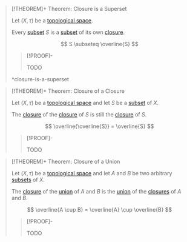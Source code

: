 >[!THEOREM]+ Theorem: Closure is a Superset
>
>Let $(X, \tau)$ be a [topological space](../Topological%20Spaces/Topological%20Space.md).
>
>Every [subset](../../Set%20Theory/Subset.md) $S$ is a [subset](../../Set%20Theory/Subset.md) of its own [closure](Closure.md).
>
>$$
>S \subseteq \overline{S}
>$$
>
>>[!PROOF]-
>>
>>TODO
>>
>
>^closure-is-a-superset
>

>[!THEOREM]+ Theorem: Closure of a Closure
>
>Let $(X, \tau)$ be a [topological space](../Topological%20Spaces/Topological%20Space.md) and let $S$ be a [subset](../../Set%20Theory/Subset.md) of $X$.
>
>The [closure](Closure.md) of the [closure](Closure.md) of $S$ is still the [closure](Closure.md) of $S$.
>
>$$
>\overline{\overline{S}} = \overline{S}
>$$
>
>>[!PROOF]-
>>
>>TODO
>>
>

>[!THEOREM]+ Theorem: Closure of a Union
>
>Let $(X, \tau)$ be a [topological space](../Topological%20Spaces/Topological%20Space.md) and let $A$ and $B$ be two arbitrary [subsets](../../Set%20Theory/Subset.md) of $X$.
>
>The [closure](Closure.md) of the [union](../../Set%20Theory/Operations%20with%20Sets/Union.md) of $A$ and $B$ is the [union](../../Set%20Theory/Operations%20with%20Sets/Union.md) of the [closures](Closure.md) of $A$ and $B$.
>
>$$
>\overline{A \cup B} = \overline{A} \cup \overline{B}
>$$
>
>>[!PROOF]-
>>
>>TODO
>>
>